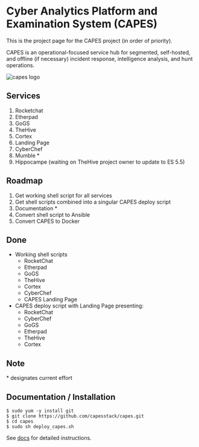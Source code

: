 # Cyber Analytics Platform and Examination System (CAPES)
This is the project page for the CAPES project (in order of priority).

CAPES is an operational-focused service hub for segmented, self-hosted, and offline (if necessary) incident response, intelligence analysis, and hunt operations.

![capes logo](http://capesstack.io/capes.png)

## Services
1. Rocketchat
1. Etherpad
1. GoGS
1. TheHive
1. Cortex
1. Landing Page
1. CyberChef
1. Mumble *
1. Hippocampe (waiting on TheHive project owner to update to ES 5.5)

## Roadmap
1. Get working shell script for all services
1. Get shell scripts combined into a singular CAPES deploy script
1. Documentation *
1. Convert shell script to Ansible
1. Convert CAPES to Docker

## Done
* Working shell scripts
  - RocketChat
  - Etherpad
  - GoGS
  - TheHive
  - Cortex
  - CyberChef
  - CAPES Landing Page
* CAPES deploy script with Landing Page presenting:
  - RocketChat
  - CyberChef
  - GoGS
  - Etherpad
  - TheHive
  - Cortex

## Note
\* designates current effort

## Documentation / Installation
```
$ sudo yum -y install git
$ git clone https://github.com/capesstack/capes.git
$ cd capes
$ sudo sh deploy_capes.sh
```
See [docs](docs/README.md) for detailed instructions.
